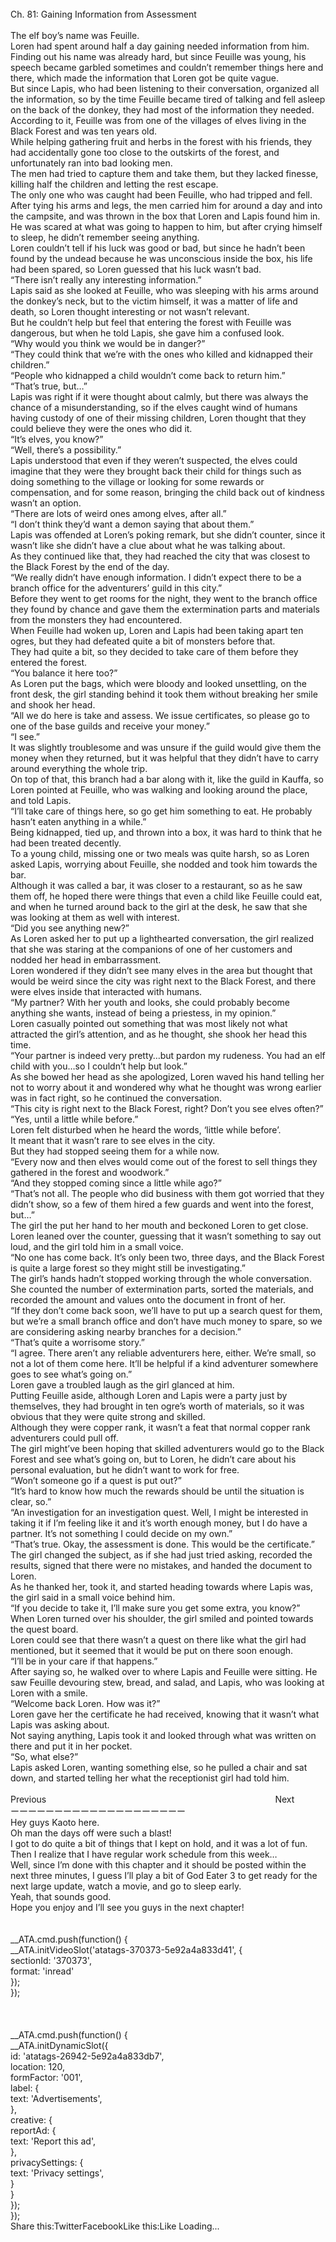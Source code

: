 <br/>
Ch. 81: Gaining Information from Assessment<br/>
 <br/>
The elf boy’s name was Feuille.<br/>
Loren had spent around half a day gaining needed information from him.<br/>
Finding out his name was already hard, but since Feuille was young, his speech became garbled sometimes and couldn’t remember things here and there, which made the information that Loren got be quite vague.<br/>
But since Lapis, who had been listening to their conversation, organized all the information, so by the time Feuille became tired of talking and fell asleep on the back of the donkey, they had most of the information they needed.<br/>
According to it, Feuille was from one of the villages of elves living in the Black Forest and was ten years old.<br/>
While helping gathering fruit and herbs in the forest with his friends, they had accidentally gone too close to the outskirts of the forest, and unfortunately ran into bad looking men.<br/>
The men had tried to capture them and take them, but they lacked finesse, killing half the children and letting the rest escape.<br/>
The only one who was caught had been Feuille, who had tripped and fell.<br/>
After tying his arms and legs, the men carried him for around a day and into the campsite, and was thrown in the box that Loren and Lapis found him in.<br/>
He was scared at what was going to happen to him, but after crying himself to sleep, he didn’t remember seeing anything.<br/>
Loren couldn’t tell if his luck was good or bad, but since he hadn’t been found by the undead because he was unconscious inside the box, his life had been spared, so Loren guessed that his luck wasn’t bad.<br/>
“There isn’t really any interesting information.”<br/>
Lapis said as she looked at Feuille, who was sleeping with his arms around the donkey’s neck, but to the victim himself, it was a matter of life and death, so Loren thought interesting or not wasn’t relevant.<br/>
But he couldn’t help but feel that entering the forest with Feuille was dangerous, but when he told Lapis, she gave him a confused look.<br/>
“Why would you think we would be in danger?”<br/>
“They could think that we’re with the ones who killed and kidnapped their children.”<br/>
“People who kidnapped a child wouldn’t come back to return him.”<br/>
“That’s true, but…”<br/>
Lapis was right if it were thought about calmly, but there was always the chance of a misunderstanding, so if the elves caught wind of humans having custody of one of their missing children, Loren thought that they could believe they were the ones who did it.<br/>
“It’s elves, you know?”<br/>
“Well, there’s a possibility.”<br/>
Lapis understood that even if they weren’t suspected, the elves could imagine that they were they brought back their child for things such as doing something to the village or looking for some rewards or compensation, and for some reason, bringing the child back out of kindness wasn’t an option.<br/>
“There are lots of weird ones among elves, after all.”<br/>
“I don’t think they’d want a demon saying that about them.”<br/>
Lapis was offended at Loren’s poking remark, but she didn’t counter, since it wasn’t like she didn’t have a clue about what he was talking about.<br/>
As they continued like that, they had reached the city that was closest to the Black Forest by the end of the day.<br/>
“We really didn’t have enough information. I didn’t expect there to be a branch office for the adventurers’ guild in this city.”<br/>
Before they went to get rooms for the night, they went to the branch office they found by chance and gave them the extermination parts and materials from the monsters they had encountered.<br/>
When Feuille had woken up, Loren and Lapis had been taking apart ten ogres, but they had defeated quite a bit of monsters before that.<br/>
They had quite a bit, so they decided to take care of them before they entered the forest.<br/>
“You balance it here too?”<br/>
As Loren put the bags, which were bloody and looked unsettling, on the front desk, the girl standing behind it took them without breaking her smile and shook her head.<br/>
“All we do here is take and assess. We issue certificates, so please go to one of the base guilds and receive your money.”<br/>
“I see.”<br/>
It was slightly troublesome and was unsure if the guild would give them the money when they returned, but it was helpful that they didn’t have to carry around everything the whole trip.<br/>
On top of that, this branch had a bar along with it, like the guild in Kauffa, so Loren pointed at Feuille, who was walking and looking around the place, and told Lapis.<br/>
“I’ll take care of things here, so go get him something to eat. He probably hasn’t eaten anything in a while.”<br/>
Being kidnapped, tied up, and thrown into a box, it was hard to think that he had been treated decently.<br/>
To a young child, missing one or two meals was quite harsh, so as Loren asked Lapis, worrying about Feuille, she nodded and took him towards the bar.<br/>
Although it was called a bar, it was closer to a restaurant, so as he saw them off, he hoped there were things that even a child like Feuille could eat, and when he turned around back to the girl at the desk, he saw that she was looking at them as well with interest.<br/>
“Did you see anything new?”<br/>
As Loren asked her to put up a lighthearted conversation, the girl realized that she was staring at the companions of one of her customers and nodded her head in embarrassment.<br/>
Loren wondered if they didn’t see many elves in the area but thought that would be weird since the city was right next to the Black Forest, and there were elves inside that interacted with humans.<br/>
“My partner? With her youth and looks, she could probably become anything she wants, instead of being a priestess, in my opinion.”<br/>
Loren casually pointed out something that was most likely not what attracted the girl’s attention, and as he thought, she shook her head this time.<br/>
“Your partner is indeed very pretty…but pardon my rudeness. You had an elf child with you…so I couldn’t help but look.”<br/>
As she bowed her head as she apologized, Loren waved his hand telling her not to worry about it and wondered why what he thought was wrong earlier was in fact right, so he continued the conversation.<br/>
“This city is right next to the Black Forest, right? Don’t you see elves often?”<br/>
“Yes, until a little while before.”<br/>
Loren felt disturbed when he heard the words, ‘little while before’.<br/>
It meant that it wasn’t rare to see elves in the city.<br/>
But they had stopped seeing them for a while now.<br/>
“Every now and then elves would come out of the forest to sell things they gathered in the forest and woodwork.”<br/>
“And they stopped coming since a little while ago?”<br/>
“That’s not all. The people who did business with them got worried that they didn’t show, so a few of them hired a few guards and went into the forest, but…”<br/>
The girl the put her hand to her mouth and beckoned Loren to get close.<br/>
Loren leaned over the counter, guessing that it wasn’t something to say out loud, and the girl told him in a small voice.<br/>
“No one has come back. It’s only been two, three days, and the Black Forest is quite a large forest so they might still be investigating.”<br/>
The girl’s hands hadn’t stopped working through the whole conversation.<br/>
She counted the number of extermination parts, sorted the materials, and recorded the amount and values onto the document in front of her.<br/>
“If they don’t come back soon, we’ll have to put up a search quest for them, but we’re a small branch office and don’t have much money to spare, so we are considering asking nearby branches for a decision.”<br/>
“That’s quite a worrisome story.”<br/>
“I agree. There aren’t any reliable adventurers here, either. We’re small, so not a lot of them come here. It’ll be helpful if a kind adventurer somewhere goes to see what’s going on.”<br/>
Loren gave a troubled laugh as the girl glanced at him.<br/>
Putting Feuille aside, although Loren and Lapis were a party just by themselves, they had brought in ten ogre’s worth of materials, so it was obvious that they were quite strong and skilled.<br/>
Although they were copper rank, it wasn’t a feat that normal copper rank adventurers could pull off.<br/>
The girl might’ve been hoping that skilled adventurers would go to the Black Forest and see what’s going on, but to Loren, he didn’t care about his personal evaluation, but he didn’t want to work for free.<br/>
“Won’t someone go if a quest is put out?”<br/>
“It’s hard to know how much the rewards should be until the situation is clear, so.”<br/>
“An investigation for an investigation quest. Well, I might be interested in taking it if I’m feeling like it and it’s worth enough money, but I do have a partner. It’s not something I could decide on my own.”<br/>
“That’s true. Okay, the assessment is done. This would be the certificate.”<br/>
The girl changed the subject, as if she had just tried asking, recorded the results, signed that there were no mistakes, and handed the document to Loren.<br/>
As he thanked her, took it, and started heading towards where Lapis was, the girl said in a small voice behind him.<br/>
“If you decide to take it, I’ll make sure you get some extra, you know?”<br/>
When Loren turned over his shoulder, the girl smiled and pointed towards the quest board.<br/>
Loren could see that there wasn’t a quest on there like what the girl had mentioned, but it seemed that it would be put on there soon enough.<br/>
“I’ll be in your care if that happens.”<br/>
After saying so, he walked over to where Lapis and Feuille were sitting. He saw Feuille devouring stew, bread, and salad, and Lapis, who was looking at Loren with a smile.<br/>
“Welcome back Loren. How was it?”<br/>
Loren gave her the certificate he had received, knowing that it wasn’t what Lapis was asking about.<br/>
Not saying anything, Lapis took it and looked through what was written on there and put it in her pocket.<br/>
“So, what else?”<br/>
Lapis asked Loren, wanting something else, so he pulled a chair and sat down, and started telling her what the receptionist girl had told him.<br/>
 <br/>
Previous                                                                                             Next<br/>
ーーーーーーーーーーーーーーーーーーーー<br/>
Hey guys Kaoto here.<br/>
Oh man the days off were such a blast!<br/>
I got to do quite a bit of things that I kept on hold, and it was a lot of fun.<br/>
Then I realize that I have regular work schedule from this week…<br/>
Well, since I’m done with this chapter and it should be posted within the next three minutes, I guess I’ll play a bit of God Eater 3 to get ready for the next large update, watch a movie, and go to sleep early.<br/>
Yeah, that sounds good.<br/>
Hope you enjoy and I’ll see you guys in the next chapter!<br/>
<br/>
<br/>
            __ATA.cmd.push(function() {<br/>
                __ATA.initVideoSlot('atatags-370373-5e92a4a833d41', {<br/>
                    sectionId: '370373',<br/>
                    format: 'inread'<br/>
                });<br/>
            });<br/>
        <br/>
 <br/>
<br/>
				__ATA.cmd.push(function() {<br/>
					__ATA.initDynamicSlot({<br/>
						id: 'atatags-26942-5e92a4a833db7',<br/>
						location: 120,<br/>
						formFactor: '001',<br/>
						label: {<br/>
							text: 'Advertisements',<br/>
						},<br/>
						creative: {<br/>
							reportAd: {<br/>
								text: 'Report this ad',<br/>
							},<br/>
							privacySettings: {<br/>
								text: 'Privacy settings',<br/>
							}<br/>
						}<br/>
					});<br/>
				});<br/>
			Share this:TwitterFacebookLike this:Like Loading...<br/>
<br/>
 